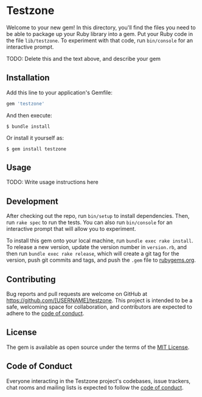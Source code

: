 # Testzone

Welcome to your new gem! In this directory, you'll find the files you need to be able to package up your Ruby library into a gem. Put your Ruby code in the file `lib/testzone`. To experiment with that code, run `bin/console` for an interactive prompt.

TODO: Delete this and the text above, and describe your gem

## Installation

Add this line to your application's Gemfile:

```ruby
gem 'testzone'
```

And then execute:

    $ bundle install

Or install it yourself as:

    $ gem install testzone

## Usage

TODO: Write usage instructions here

## Development

After checking out the repo, run `bin/setup` to install dependencies. Then, run `rake spec` to run the tests. You can also run `bin/console` for an interactive prompt that will allow you to experiment.

To install this gem onto your local machine, run `bundle exec rake install`. To release a new version, update the version number in `version.rb`, and then run `bundle exec rake release`, which will create a git tag for the version, push git commits and tags, and push the `.gem` file to [rubygems.org](https://rubygems.org).

## Contributing

Bug reports and pull requests are welcome on GitHub at https://github.com/[USERNAME]/testzone. This project is intended to be a safe, welcoming space for collaboration, and contributors are expected to adhere to the [code of conduct](https://github.com/[USERNAME]/testzone/blob/master/CODE_OF_CONDUCT.md).


## License

The gem is available as open source under the terms of the [MIT License](https://opensource.org/licenses/MIT).

## Code of Conduct

Everyone interacting in the Testzone project's codebases, issue trackers, chat rooms and mailing lists is expected to follow the [code of conduct](https://github.com/[USERNAME]/testzone/blob/master/CODE_OF_CONDUCT.md).
